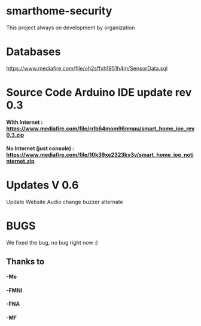 # smarthome-security
This project always on development by organization

# Databases
https://www.mediafire.com/file/oh2sffxh1951h4m/SensorData.sql

# Source Code Arduino IDE update rev 0.3
#### With Internet :  https://www.mediafire.com/file/rrlb64mom96nmpu/smart_home_ioe_rev0.3.zip
#### No Internet (just console) : https://www.mediafire.com/file/10k39xe2323kv3v/smart_home_ioe_notinternet.zip

# Updates V 0.6
Update Website Audio change buzzer alternate

# BUGS
We fixed the bug, no bug right now :)

## Thanks to
#### -Me
#### -FMNI
#### -FNA
#### -MF
